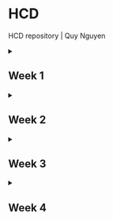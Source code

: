 # HCD
HCD repository | Quy Nguyen

<details>
<summary><h2>Week 1</h2></summary>

## Doel
In de eerste week van het project wil ik zo veel mogelijk verschillende ideeën bedenken. 
Ik ben van plan zo veel mogelijk bestaande oplossingen voor accessible toetsenborden te vinden, en hopelijk zo inspiratie op te doen.
Hopelijk lukt het mij om een kleine prototype te maken voor het feedback moment.

## Voortgang

### Onderzoek
Voor mijn onderzoek heb ik voordat ik eric heb ontmoet zo veel mogelijk bestaande toetsenborden geprobeerd.
De toetsenborden die naar mijn mening het meeste potentie hadden om Eric zijn probleem op te lossen waren in mijn mening het MessageEasy en Minuum toetsenbord.

- **MessageEasy** Een toetsenbord met 9 knoppen waar letters op staat waarbij meerdere letters op een knop staan. 
Je kan op elke knop swipen om de letter te selecteren.
Ik vond het er zelf niet intuitief uit zien en het was erg lastig om letters te vinden maar de interactie heeft wel veel potentie.

- **Minuum** Een toetsenbord waar alle letters op een rij staan waarop wordt ingezoomd wanneer je op het toetsenbord drukt om een letter uit de rij te kiezen.
Ik vond het toetsenbord erg klein en dus niet zo overzichtelijk maar het prinzipe om in te zoomen op het toetsenbord vond ik wel gaaf.
Ik vond het ook een beetje onhandig om meerdere handelingen te moeten doen om een letter te typen.

Na Eric voor de eerste keer onmoet te hebben ben ik tot de volgende conclusies gekomen:
- Alle bewegingen die hij kan doen heeft hij volledige controle over.
- typen en door zijn telefoon navigeren doet hij met een stylus.
- Typen in de trein gaat vaak niet goed door de beweging van de trein en de stoel waar hij in zit.
- Hij moet zijn volledige arm optillen om zijn telefoon te gebruiken, dit zorgt er ook voor dat het vermoeiend en minder accuraat is.
- Wisselen tussen cijfers en letters gaat lastig omdat het een kleine knop is.
- Hij wilt accuraat kunnen typen met mijn product en zo min mogelijk fouten moeten verbeteren.
- Hij schrijft vaak kleine teksten als hij in de trein zit bijvoorbeeld notities en appjes.

---

### Idee
Na Eric ontmoet te hebben ben ik tot de conclusie gekomen om het beste is om een toetsenbord te maken met zo groot mogelijke knoppen en toch zo veel mogelijk verschillende tekens te kunnen typen.
Ik wil graag een eigen versie maken van het MessageEasy toetsenbord met een aantal verbeteringen om hem passend te maken voor Eric.

---

### Code

#### *HTML*
Om een toetsenbord te maken met 9 knoppen voor letters met secundaire letters als je swiped heb ik `data-letters` gebruikt om de secundaire letters op de slaan zodat ik die kan gebruiken in het script om deze letters in te kunnen voeren in de `input`.
Ik heb er voor gekozen om de 9 meest gebruikte letters in de Nederlandse taal te gebruiken met touch en de rest met swipe.
<details>html
<summary>code html voor toetsenbord</summary>

```
    <input type="text" id="output" placeholder="Typ hier...">

    <div class="keyboard">
        <div class="key" data-letters="Q-L">I <div class="letters">↑ Q | ↓ L</div></div>
        <div class="key" data-letters="V-Y">T <div class="letters">↑ V | ↓ Y</div></div>
        <div class="key" data-letters="X-G">A <div class="letters">↑ X | ↓ G</div></div>
        <div class="key" data-letters="H-C">D <div class="letters">↑ H | ↓ C</div></div>
        <div class="key" data-letters="F-M">O <div class="letters">↑ F | ↓ M</div></div>
        <div class="key" data-letters="K-Z">R <div class="letters">↑ K | ↓ Z</div></div>
        <div class="key" data-letters="J-P">S <div class="letters">↑ J | ↓ P</div></div>
        <div class="key" data-letters="B-W">E <div class="letters">↑ B | ↓ W</div></div>
        <div class="key" data-letters="U-.">N <div class="letters">↑ U | ↓ .</div></div>
        <div class="key space" data-letters="">Spatie</div>
    </div>
    <script src="script.js"></script>
```
</details>

#### *JS*
Ik heb een eerste script geschreven met behulp van chatGPT bij het troubleshooten van problemen. Het zorgt ervoor dat het toetsenbord werkt met zowel muis als touchscreen. 
Als je op een toets klikt of erop tikt, wordt de primaire letter toegevoegd aan het invoerveld. <br><br>
Bij de toetsen kun je ook omhoog of omlaag swipen om een andere letter te kiezen, die letters zijn opgeslagen in het data-letters attribuut van de toets. 
De code kijkt dan welke kant je op veegt (omhoog of omlaag) en kiest de juiste letter. <br><br>
Ik heb ook een spatie gemaakt, aangezien het toetsenbord zowel touch en muis interacties accepteerd, dit zorgt er voor dat tekens dubbel worden getypt.
Dit is niet persee een probleem aangezien het uiteindelijk alleen hoeft te wertken op touch. Toch heb ik geprobeerd om een fix te maken.
<details>
<summary>code swipe richting ophalen en letter invoeren</summary>

```js
const output = document.getElementById('output');
let startX, startY, isTouch = false;

// Om de richting van het swipe-beweging te bepalen
function getSwipeDirection(deltaX, deltaY) {
    if (Math.abs(deltaX) > Math.abs(deltaY)) {
        return deltaX > 0 ? 'right' : 'left';
    } else {
        return deltaY > 0 ? 'down' : 'up';
    }
}

// Verwerkt de swipebeweging
function handleSwipe(key, direction) {
    let letters = key.dataset.letters ? key.dataset.letters.split('-') : [];
    let selectedLetter = '';

    switch (direction) {
        case 'up': selectedLetter = letters[0] || ''; break;
        case 'down': selectedLetter = letters[1] || ''; break;
    }

    if (selectedLetter) {
        output.value += selectedLetter;
    }
}
```
</details>

<details>
<summary>code drukken op toets verwerken</summary>

```js
// Verwerkt een druk op een toets
function handleKeyPress(key) {
    if (key.dataset.space) {
        output.value += ' '; // Alleen een spatie toevoegen
    } else {
        output.value += key.innerText.charAt(0);
    }
}
```
</details>

<details>
<summary>code muis en touch interactie detecteren en functies uitvoeren</summary>

```js
// Voeg de gedragingen toe aan elke toets
document.querySelectorAll('.key').forEach(key => {
    let isSpatieClicked = false; // Voorkomt dubbele spatie-invoer bij klik/touch

    // Muisgebeurtenissen
    key.addEventListener('mousedown', (e) => {
        if (isTouch || isSpatieClicked) return; // Vermijd dubbele invoer
        startX = e.clientX;
        startY = e.clientY;
        key.dataset.pressed = 'true';
    });

    key.addEventListener('mouseup', (e) => {
        if (isTouch || key.dataset.pressed !== 'true') return;
        handleKeyPress(key);
        key.dataset.pressed = 'false';
    });

    key.addEventListener('mousemove', (e) => {
        if (isTouch || key.dataset.pressed !== 'true') return;

        let deltaX = e.clientX - startX;
        let deltaY = e.clientY - startY;
        let direction = getSwipeDirection(deltaX, deltaY);

        handleSwipe(key, direction);
        key.dataset.pressed = 'false';
    });

    // Touchgebeurtenissen
    key.addEventListener('touchstart', (e) => {
        if (isTouch || isSpatieClicked) return; // Vermijd dubbele invoer
        isTouch = true;
        startX = e.touches[0].clientX;
        startY = e.touches[0].clientY;
        key.dataset.pressed = 'true';
    });

    key.addEventListener('touchend', (e) => {
        if (key.dataset.pressed === 'true') {
            handleKeyPress(key);
            if (key.dataset.space) isSpatieClicked = true; // Zorg ervoor dat spatie maar één keer wordt toegevoegd
        }
        key.dataset.pressed = 'false';
    });

    key.addEventListener('touchmove', (e) => {
        if (key.dataset.pressed !== 'true') return;

        let deltaX = e.touches[0].clientX - startX;
        let deltaY = e.touches[0].clientY - startY;
        let direction = getSwipeDirection(deltaX, deltaY);

        handleSwipe(key, direction);
        key.dataset.pressed = 'false';
    });
});
```
</details>

<details>
<summary>code dubbele invoer voorkomen</summary>

```js
// Voorkom dubbele spaties bij click
document.querySelector('.space').addEventListener('click', () => {
    if (output.value.slice(-1) !== ' ') { // Controleer of de laatste teken geen spatie is
        output.value += ' ';
    }
});

// Voorkom dubbele spaties bij touch
document.querySelector('.space').addEventListener('touchstart', (e) => {
    e.preventDefault(); // Voorkom ongewild extra invoer van het spatiesymbool (␣)
    if (output.value.slice(-1) !== ' ') { // Controleer of de laatste teken geen spatie is
        output.value += ' ';
    }
});
```
</details>

#### *CSS*
Ik heb voor het gemak de styling laten genereren door chatGPT om een beeld te krijgen van hoe het toetsenbord er uit kan zien.
Ik heb daarna zelf een aantal aanpassingen gedaan zodat het er goed uit zag. ik wil dit later netter gaan maken.
<details>
<summary>code CSS voor toetsenbord</summary>

```css
body {
    font-family: Arial, sans-serif;
    display: flex;
    flex-direction: column;
    align-items: center;
    justify-content: center;
    background-color: #f0f0f0;
    overflow-y: hidden;
}
#output {
    width: 90%;
    max-width: 400px;
    height: 50px;
    margin-bottom: 20px;
    font-size: 20px;
    text-align: center;
    border: 1px solid #ccc;
    background-color: white;
    padding: 10px;
}
input {
    width: 90%;
    max-width: 400px;
    height: 50px;
    font-size: 20px;
    text-align: left;
    padding: 10px;
}
.keyboard {
    display: grid;
    grid-template-columns: repeat(3, 100px);
    gap: 10px;
}
.key {
    width: 100px;
    height: 100px;
    background-color: #3498db;
    color: white;
    font-size: 18px;
    display: flex;
    flex-direction: column;
    align-items: center;
    justify-content: center;
    border-radius: 10px;
    position: relative;
    text-align: center;
    user-select: none;
    cursor: pointer;
    padding: 5px;
}
.space {
    grid-column: span 3;
    background-color: #2ecc71;
    font-size: 24px;
}
.letters {
    font-size: 14px;
    opacity: 0.8;
    margin-top: 5px;
}
```
</details>


</details>
<!-- ////////////////// -->
<details>
<summary><h2>Week 2</h2></summary>

## Doel
In deze week ga ik de eerste echte test uitvoeren. Ik wil hiervoor verschillende versies van mijn toetsenbord maken voor zo veel mogelijk feedback.
verder wil ik graag een backspace toevoegen zodat hij echt dingen kan typen. Ook wil ik graag feedback over de layout van het toetsenbord.

## Voortgang

### Idee
Ik wil graag weten welke van de twee opties beter zijn, omhoog en omlaag of naar links en rechts swipen.
Hiervoor wil ik dus 2 verschillende versies maken van het toetsenbord.

---

### Code
Als eerste heb ik de code verwijderd voor de muis functionaliteit. 
Dit maakt de code een stuk overzichtelijker en is de code om dubbele tekens te voorkomen ook niet meer nodig.
<br>
<br>
om de richting van het toetsenbord te verandering heb ik he volgende stukje code aangepast in het script:
<details>
<summary> omlaag en omhoog swipen</summary>

```js
// haalt swipe op en voegtletter toe aan de output
function handleSwipe(key, direction) {
    let letters = key.dataset.letters.split('-');
    let selectedLetter = '';

    // letter op basis swipe richting
    switch (direction) {
        case 'up': selectedLetter = letters[0] || ''; break; // Omhoog
        case 'down': selectedLetter = letters[1] || ''; break; // Omlaag
    }

    // letter toevoegen aan de output
    if (selectedLetter) {
        output.value += selectedLetter;
    }
}
```
</details>

<details>
<summary> links en rechts swipen</summary>

```js
// haalt swipe op en voegtletter toe aan de output
function handleSwipe(key, direction) {
    let letters = key.dataset.letters.split('-');
    let selectedLetter = '';

    // letter op basis swipe richting
    switch (direction) {
        case 'left': selectedLetter = letters[0] || ''; break; // Links
        case 'right': selectedLetter = letters[1] || ''; break; // Rechts
    }

    // letter toevoegen aan de output
    if (selectedLetter) {
        output.value += selectedLetter;
    }
}
```
</details>

<img src="images/left-right.png">
<img src="images/up-down.png">
<br>

Ik wou graag en backspace maken waarbij het mogelijk is om heb ingedrukt te houden om veel tekst te verwijderen. 
Hiervoor heb ik de variable `backspaceInterval` aangemaakt die bepaalt wat de delay is tussen het verwijderen van letters in miliseconden.
<details>
<summary> Code backspace</summary>

```js
let backspaceInterval;

// Start het verwijderen van tekst bij het ingedrukt houden van de backspace
document.querySelector('.backspace').addEventListener('touchstart', (e) => {
    e.preventDefault();
    backspaceInterval = setInterval(() => {
        output.value = output.value.slice(0, -1);
    }, 50);
});
// Stopt het verwijderen van tekst bij het loslaten van de backspace
document.querySelector('.backspace').addEventListener('touchend', (e) => {
    e.preventDefault();
    clearInterval(backspaceInterval);
});
```
</details>
<br>

Ik was er deze week achter gekomen tijdens het testen op mijn telefoon dat bij het omlaag swipen, de web pagina wordt gerefreshed om een telefoon.
Uiteindelijk heb ik dit opgelost met `e.preventDefault()` in de eventlistener voor touchmove:

<details>
<summary> Code refresh voorkomen</summary>

```js
    document.addEventListener('touchmove', e => {
        if (window.scrollY === 0 && e.touches[0].clientY > 0) e.preventDefault();
    }, { passive: false });
```
</details>

### Test
Bij de eerste echte test met WEric ben ik op de volgende conclusies gekomen:
- Het toetsebord moet naar de onderkant van het scherm zodat hij er beter bij kan en zodat er meer ruimte is voor de applicatie die er onder zit.
- Omhoog en omlaag swipen is beter dan naar links en rechts aangezien de trein naar links en rechts beweegt tijdens het rijden en er dan dus meer fouten worden gemaakt.
- Het swipen is te gevoelig, als je nu ook maar 1 pixel beweegt pakt hij al de secundaire letter.
- de layout is fijn, de knoppen zijn groot genoeg en hij begrijpt wat elke knop doet.

</details>
<!-- ////////////////// -->
<details>
<summary><h2>Week 3</h2></summary>

## Doel
Deze week wil ik de punten aanpakken die uit de vorige test zijn gekoemn en extra features toevoegen waarvan ik vind dat een toetsenbord moet hebben.
Dit bevat kunnen wisselen tussen hoofdletters en kleine letters en cijfers en leestekens kunnen typen.

## Voortgang

### Idee
Het idee is om eerder gevonden problemen op te lossen en nieuwe features te testen.
Om te kunnen wisselen tussen verschillende toetsenborden (hoofdletter en cijfers) moet ik een manier vinden om de inhoud van het toetsenbord te veranderen.

---

### Code
Om het toetsenbord onderaand het scherm te plaatsen en de `input` de rest van het veld in te laten nemen hen ik de input veranderd naar een `textarea`.
<br>
<br>
Om een drempel te maken voor de swipe afstand heb ik de variable `swipe_threshold` gemaakt. 
Ik bekijk bij het detecteren van de swipe telkens hoe ver er geswiped is in pixels, de secundaire letter wordt alleen getypt als de afstand meer is dan de drempel.
Op deze manier kan ik het snel aanpassen om het passend te maken voor Eric.
<details>
<summary> Code swipe threshhold</summary>

```js
const swipe_threshold = 20;

//event listeners bij alle toetsen
document.querySelectorAll('.key').forEach(key => {
    //detecteren van swipe
    key.addEventListener('touchstart', (e) => {
        startX = e.touches[0].clientX;
        startY = e.touches[0].clientY;
        key.dataset.pressed = 'true';
    });

    // Voegt de letter toe bij het loslaten van de toets
    key.addEventListener('touchend', (e) => {
        if (key.dataset.pressed === 'true' && !key.classList.contains('space')) {
            output.value += key.innerText.charAt(0);
        }
        key.dataset.pressed = 'false';
    });

    // Detecteert swipe beweging
    key.addEventListener('touchmove', (e) => {
        if (key.dataset.pressed !== 'true') return;
    
        let deltaX = e.touches[0].clientX - startX;
        let deltaY = e.touches[0].clientY - startY;
    
        // Check swipe afstand ver genoeg is
        if (Math.abs(deltaX) < swipe_threshold && Math.abs(deltaY) < swipe_threshold) {
            return; //Niks doen zolang het niet genoeg is
        }
    
        let direction = getSwipeDirection(deltaX, deltaY);
        handleSwipe(key, direction);
        key.dataset.pressed = 'false';
    });
});
```
</details>
<br>

Voor de verschillende toetsenborden heb ik de verschillende layouts opgeslagen in variables (`letterKeys` voor hoofdletters en `symbolKeys` voor cijfers en symbolen).
Deze koppel ik aan booleans (`isSymbols`, `isShiftActive` en `isCapsLockActive`) om in en uit te kunnen schakelen.
Als shift aan staat veranderd het toetsenbord direct terug naar kleine letters als er een hoofdletter getypt is, bij caps blijft het toetsenbord in hoofdletters tot dat het uit word gezet.

<details>
<summary> hoofdletters, cijfers en symbolen</summary>

```js
//===========================
// Toggle symbols
//===========================

    let isSymbols = false; // voor cijfers en symbolen

    // letter layout
    const letterKeys = [
        { label: 'I', letters: 'Q-L' },
        { label: 'T', letters: 'V-Y' },
        { label: 'A', letters: 'X-G' },
        { label: 'D', letters: 'H-C' },
        { label: 'O', letters: 'F-M' },
        { label: 'R', letters: 'K-Z' },
        { label: 'S', letters: 'J-P' },
        { label: 'E', letters: 'B-W' },
        { label: 'N', letters: 'U-.' },
    ];

    // cijfer/symbol layout
    const symbolKeys = [
        { label: '1', letters: '!-?' },
        { label: '2', letters: '@-#' },
        { label: '3', letters: '$-€' },
        { label: '4', letters: '%-&' },
        { label: '5', letters: '0-*' },
        { label: '6', letters: '(-)' },
        { label: '7', letters: '/-"' },
        { label: '8', letters: '+-=' },
        { label: '9', letters: '.-,' },
    ];

    document.querySelector('.toggle-numbers').addEventListener('touchend', () => {
        isSymbols = !isSymbols;
        updateKeyboardLayout();
    });

    function updateKeyboardLayout() {
        const keys = document.querySelectorAll('.key');
        const layout = isSymbols ? symbolKeys : letterKeys;
    
        keys.forEach((key, index) => {
            const { label, letters } = layout[index];
            let [up, down] = letters.split('-');
    
            // voor main letters laat hoofdletter zien als caps of shift aan is
            let mainLetter = isSymbols ? label : (isCapsLockActive || isShiftActive ? label.toUpperCase() : label.toLowerCase());
            key.childNodes[0].nodeValue = mainLetter;
    
            // voor secundaire letters laat kleine letter zien als caps of shift aan is
            if (!isSymbols) {
                up = isCapsLockActive || isShiftActive ? up.toUpperCase() : up.toLowerCase();
                down = isCapsLockActive || isShiftActive ? down.toUpperCase() : down.toLowerCase();
            }
    
            key.dataset.letters = `${up}-${down}`;
    
            const lettersDiv = key.querySelector('.letters');
            if (lettersDiv) {
                lettersDiv.innerHTML = `↑ ${up} | ${down} ↓`;
            }
        });
    }

//===========================
// Toggle shift en caps
//===========================

let isShiftActive = true; // voor shift 
let isCapsLockActive = false; // voor caps lock 

    document.querySelector('.toggle-case').addEventListener('touchend', () => {
        const shiftButton = document.querySelector('.toggle-case');

        if (isCapsLockActive) {
            // als Caps Lock actief is, gaat hij uit als je op de knop drukt
            isCapsLockActive = false;
            shiftButton.classList.remove('caps-lock-active');
        } else if (isShiftActive) {
            // als Shift actief is, gaat caps aan en shift uit als je op de knop drukt
            isCapsLockActive = true;
            isShiftActive = false; 
            shiftButton.classList.remove('shift-active'); 
            shiftButton.classList.add('caps-lock-active'); 
        } else {
            // als er geen aan staat, gaat shift aan als je op de knop drukt
            isShiftActive = true;
            shiftButton.classList.remove('caps-lock-active'); 
            shiftButton.classList.add('shift-active'); 
        }
    
        updateKeyboardLayout(); // Update layout naar de nieuwe shift state
    });
});
```
</details>
<img src="images/uppercase.png">
<img src="images/lowercase.png">
<img src="images/symbols.png">
<br>

Ik heb deze week ik aan de styling gewerkt om logischer te maken dan wat chatGPT heeft gemaakt.

---

### Test
Deze week kwam ik er achter dat het niet mogelijk was om met Eric te testen. Ik heb dus met klasgenoten in de metro getest. 
Aangezien ik niet de dingen kan testen waarvan ik de mening van Eric wil weten zoals of de swipe te gevoelig is of de backspace te snel gaat.
Daarom heb ik vooral feedback gevraagd van klasgenoten over de layout en functionaliteiten.
<br>
<br>
Uit de test heb ik de volgende conclusies gehaald:
- Ik moet een andere versie maken waar ik de shift en cijfer knop aan de zijkant van het toetsenbord heb in plaats van onder de spatie.
- Verschillende layouts maken voor hoe de knoppen er uit zien om te kijken of het overzichtelijker kan.
- swipe is misschien iets te gevoelig
- backspace ingedrukt kunnen houden in plaats van telkens op moeten tikken is erg fijn als je heen en weer schudt.

</details>
<!-- ////////////////// -->
<details>
<summary><h2>Week 4</h2></summary>

## Doel
Deze Week wil ik zo veel mogelijk verschillende versies maken van het toetsenbord met verschillende layouts om te testen bij Eric.
Ik wil spelen met hoe de knoppen er uit zien en hoe de knoppen zijn geplaatst op het toetsenbord.

## Voortgang

### Idee
De knoppen zien er nu een beetje vol uit doordat er veeld ingen te zien zijn op de knoppen. Ik ga kijken hoeveel ik weg kan halen zonder dat het onduidelijk is wat de interacties zijn.
Ik wil ook proberen de shift en symbolen knop verplaatsen.

---

### Layouts
- In de eerste layout heb ik de streep tussen de secundaire letters verwijderd en ruimte tussen de letters gelaten. Ik heb dit gedat om te kijken of dit voor Eric overzichtelijker is.
<img src="images/layout1.png">

- In de tweede layout heb ik de `font-size` zo groot mogelijk gezet maar dat de letters nog wel op de knop passen om te kijken of dit overzichtelijker is.
<img src="images/layout2.png">

- In de derde layout heb ik de layout zo veranderd zodat de spatie en backspace rechts onderin het scherm staan. De shift en sybolen knop heb ik er omheen geplaatst omdat deze minder gebruikt worden.
Ik hoop hiermee te testen of de spatie en backspace op deze locatie beter bereikbaar zijn voor Eric. Ook heb ik kleuren aan spatie en backspace gegeven om duidelijker te maken wat de knop doet.
De pijlen die naast de secundaire letters staan hebben nu een minder opvallende kleur om de toetsen hopelijk iets overzichtelijker te maken.
<img src="images/layout3.png">

- In de vierde versie heb ik de nieuwe layout gebruikt maar dat met de extra grote letters.
<img src="images/layout4.png">

---

### Test
Tijdens de laatste test heb ik vooral de eerste en laatste versie van het toetsenbord getest. Hier heb ik de volgende punten gevonden:
- Hij had moeite met letters vinden en als hij ze had gevonden haalt hij vaak omhoog en omlaag swipen door elkaar.
- De letter grootte in de originele versie was goed genoeg, nog grotere letters was niet perse nodig. Dit geldt ook voor de tekens en cijfers.
- De hoofdletter functionaliteit werkt zoals hij dat verwacht. We zijn tijdens het testen alleen achter gekomen dat de hoofdletters van de secundaire letters het niet doen wanneer caps-lock aan staat.
- De swipe drempel zou hoger kunnen aangezien Eric best grote swipe bewgingen maakt op zijn scherm.

### Verbeteringen in de toekomst
Als ik nog meer tijd had voor het project zou ik als eerst het caps- lock probleem oplossen. 
Hierna wil ik graag de punten van de laatste test oplossen:
- De secundaire letters boven elkar zetten in plaat van naast elkaar, en de pijlen weg laten om te kijjken of dat intuïtiever is.
- lettergrootte aanpasbaar kunnen maken.
- Een knop om de getypte tekst te kunnen kopieëren.

</details>